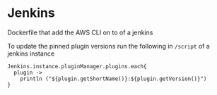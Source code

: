 # Jenkins

Dockerfile that add the AWS CLI on to of a jenkins

To update the pinned plugin versions run the following in `/script` of a jenkins instance

```
Jenkins.instance.pluginManager.plugins.each{
  plugin -> 
    println ("${plugin.getShortName()}:${plugin.getVersion()}")
}
```
